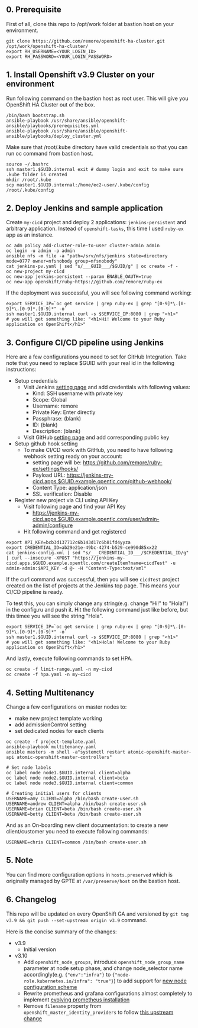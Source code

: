 
## 0. Prerequisite
First of all, clone this repo to /opt/work folder at bastion host on your environment.
```
git clone https://github.com/remore/openshift-ha-cluster.git /opt/work/openshift-ha-cluster/
export RH_USERNAME=<YOUR_LOGIN_ID>
export RH_PASSWORD=<YOUR_LOGIN_PASSWORD>
```

## 1. Install Openshift v3.9 Cluster on your environment
Run following command on the bastion host as root user. This will give you OpenShift HA Cluster out of the box.
```
/bin/bash bootstrap.sh
ansible-playbook /usr/share/ansible/openshift-ansible/playbooks/prerequisites.yml
ansible-playbook /usr/share/ansible/openshift-ansible/playbooks/deploy_cluster.yml
```

Make sure that /root/.kube directory have valid credentials so that you can run oc command from bastion host.
```
source ~/.bashrc
ssh master1.$GUID.internal exit # dummy login and exit to make sure .kube folder is created
mkdir /root/.kube
scp master1.$GUID.internal:/home/ec2-user/.kube/config /root/.kube/config
```

## 2. Deploy Jenkins and sample application
Create `my-cicd` project and deploy 2 applications: `jenkins-persistent` and arbitrary application. Instead of `openshift-tasks`, this time I used `ruby-ex` app as an instance.
```
oc adm policy add-cluster-role-to-user cluster-admin admin
oc login -u admin -p admin
ansible nfs -m file -a "path=/srv/nfs/jenkins state=directory mode=0777 owner=nfsnobody group=nfsnobody"
cat jenkins-pv.yaml | sed "s/___GUID___/$GUID/g" | oc create -f -
oc new-project my-cicd
oc new-app jenkins-persistent --param ENABLE_OAUTH=true
oc new-app openshift/ruby~https://github.com/remore/ruby-ex
```

If the deployment was successful, you will see following command working:
```
export SERVICE_IP=`oc get service | grep ruby-ex | grep "[0-9]*\.[0-9]*\.[0-9]*.[0-9]*" -o`
ssh master1.$GUID.internal curl -s $SERVICE_IP:8080 | grep "<h1>"
# you will get something like: "<h1>Hi! Welcome to your Ruby application on OpenShift</h1>"
```

## 3. Configure CI/CD pipeline using Jenkins
Here are a few configurations you need to set for GitHub Integration. Take note that you need to replace $GUID with your real id in the following instructions:

- Setup credentials 
  * Visit Jenkins [setting page](https://jenkins-my-cicd.apps.$GUID.example.opentlc.com/credentials/store/system/) and add credentials with following values:
    * Kind: SSH username with private key
    * Scope: Global
    * Username: remore
    * Private Key: Enter directly
    * Passphrase: (blank)
    * ID: (blank)
    * Description: (blank)
  * Visit GitHub [setting page](https://github.com/settings/keys) and add corresponding public key
- Setup github hook setting
  * To make CI/CD work with GitHub, you need to have following webhook setting ready on your account:
    * setting page will be: https://github.com/remore/ruby-ex/settings/hooks/<your-hook-entry-id>
    * Payload URL: https://jenkins-my-cicd.apps.$GUID.example.opentlc.com/github-webhook/
    * Content Type: application/json
    * SSL verification: Disable
- Register new project via CLI using API Key
  * Visit following page and find your API Key
    * https://jenkins-my-cicd.apps.$GUID.example.opentlc.com/user/admin-admin/configure
  * Hit following command and get registered
```
export API_KEY=bcb3d137712c6b143d17c6b81fd4yyza
export CREDENTIAL_ID=ab29e21e-49bc-4274-b529-ce990d85xx22
cat jenkins-config.xml | sed "s/___CREDENTIAL_ID___/$CREDENTIAL_ID/g" | curl --insecure -XPOST "https://jenkins-my-cicd.apps.$GUID.example.opentlc.com/createItem?name=cicdTest" -u admin-admin:$API_KEY -d @- -H "Content-Type:text/xml"
```

If the curl command was successful, then you will see `cicdTest` project created on the list of projects at the Jenkins top page. This means your CI/CD pipeline is ready.

To test this, you can simply change any string(e.g. change "Hi!" to "Hola!") in the config.ru and push it. Hit the following command just like before, but this timee you will see the string "Hola".
```
export SERVICE_IP=`oc get service | grep ruby-ex | grep "[0-9]*\.[0-9]*\.[0-9]*.[0-9]*" -o`
ssh master1.$GUID.internal curl -s $SERVICE_IP:8080 | grep "<h1>"
# you will get something like: "<h1>Hola! Welcome to your Ruby application on OpenShift</h1>"
```

And lastly, execute following commands to set HPA.
```
oc create -f limit-range.yaml -n my-cicd
oc create -f hpa.yaml -n my-cicd
```

## 4. Setting Multitenancy
Change a few configurations on master nodes to:
- make new project template working
- add admissionControl setting
- set dedicated nodes for each clients

```
oc create -f project-template.yaml
ansible-playbook multitenancy.yaml
ansible masters -m shell -a"systemctl restart atomic-openshift-master-api atomic-openshift-master-controllers"

# Set node labels
oc label node node1.$GUID.internal client=alpha
oc label node node2.$GUID.internal client=beta
oc label node node3.$GUID.internal client=common

# Creating initial users for clients
USERNAME=amy CLIENT=alpha /bin/bash create-user.sh
USERNAME=andrew CLIENT=alpha /bin/bash create-user.sh
USERNAME=brian CLIENT=beta /bin/bash create-user.sh
USERNAME=betty CLIENT=beta /bin/bash create-user.sh
```

And as an On-boarding new client documentation: to create a new client/customer you need to execute following commands:
```
USERNAME=chris CLIENT=common /bin/bash create-user.sh
```

## 5. Note
You can find more configuration options in `hosts.preserved` which is originally managed by GPTE at `/var/preserve/host` on the bastion host.

## 6. Changelog
This repo will be updated on every OpenShift GA and versioned by `git tag v3.9 && git push --set-upstream origin v3.9` command.

Here is the concise summary of the changes:

- v3.9
  * Initial version
- v3.10
  * Add `openshift_node_groups`, introduce `openshift_node_group_name` parameter at node setup phase, and change node_selector name accordingly(e.g. `{"env":"infra"}` to `{"node-role.kubernetes.io/infra": "true"}`) to add support for [new node configuration scheme](https://docs.openshift.com/container-platform/3.10/release_notes/ocp_3_10_release_notes.html#ocp-310-new-node-configuration-process)
  * Rewrite prometheus and grafana configurations almost completely to implement [evolving prometheus installation](https://docs.openshift.com/container-platform/3.10/release_notes/ocp_3_10_release_notes.html#ocp-310-prometheus)
  * Remove `filename` property from `openshift_master_identity_providers` to follow [this upstream change](https://github.com/openshift/openshift-ansible/commit/ff3f33f8376e657084a77f4a1683b45625082571#diff-a0e24a818e38672dc905e586ed53030b)

